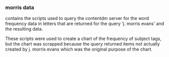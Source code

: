 ### morris data

contains the scripts used to query the contentdm server for the word frequency data in letters that are returned for the query 'j. morris evans' and the resulting data.

These scripts were used to create a chart of the frequency of subject tags, but the chart was scrapped because the query returned items not actually created by j. morris evans which was the original purpose of the chart.  
